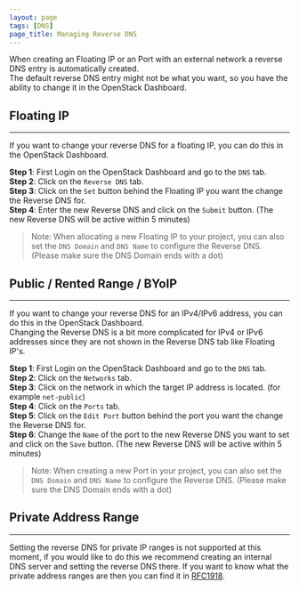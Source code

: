 ```yaml
---
layout: page
tags: [DNS]
page_title: Managing Reverse DNS
---
```


When creating an Floating IP or an Port with an external network a reverse DNS entry is automatically created.  
The default reverse DNS entry might not be what you want, so you have the ability to change it in the OpenStack Dashboard.

## Floating IP
---
If you want to change your reverse DNS for a floating IP, you can do this in the OpenStack Dashboard.

**Step 1**: First Login on the OpenStack Dashboard and go to the `DNS` tab.  
**Step 2**: Click on the `Reverse DNS` tab.  
**Step 3**: Click on the `Set` button behind the Floating IP you want the change the Reverse DNS for.  
**Step 4**: Enter the new Reverse DNS and click on the `Submit` button. (The new Reverse DNS will be active within 5 minutes)

> Note: When allocating a new Floating IP to your project, you can also set the `DNS Domain` and `DNS Name` to configure the Reverse DNS. (Please make sure the DNS Domain ends with a dot)

## Public / Rented Range / BYoIP
---
If you want to change your reverse DNS for an IPv4/IPv6 address, you can do this in the OpenStack Dashboard.  
Changing the Reverse DNS is a bit more complicated for IPv4 or IPv6 addresses since they are not shown in the Reverse DNS tab like Floating IP's.

**Step 1**: First Login on the OpenStack Dashboard and go to the `DNS` tab.  
**Step 2**: Click on the `Networks` tab.  
**Step 3**: Click on the network in which the target IP address is located. (for example `net-public`)  
**Step 4**: Click on the `Ports` tab.  
**Step 5**: Click on the `Edit Port` button behind the port you want the change the Reverse DNS for.  
**Step 6**: Change the `Name` of the port to the new Reverse DNS you want to set and click on the `Save` button. (The new Reverse DNS will be active within 5 minutes)  

> Note: When creating a new Port in your project, you can also set the `DNS Domain` and `DNS Name` to configure the Reverse DNS. (Please make sure the DNS Domain ends with a dot)

## Private Address Range
---
Setting the reverse DNS for private IP ranges is not supported at this moment, if you would like to
do this we recommend creating an internal DNS server and setting the reverse DNS there. 
If you want to know what the private address ranges are then you can find it in [RFC1918](https://tools.ietf.org/html/rfc1918).

